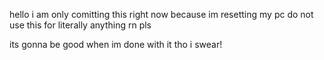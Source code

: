 hello i am only comitting this right now because im resetting my pc
do not use this for literally anything rn pls

its gonna be good when im done with it tho i swear!